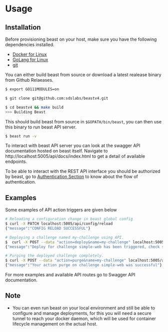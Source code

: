 # Usage

## Installation

Before provisioning beast on your host, make sure you have the following dependencies installed.

* [Docker for Linux](https://docs.docker.com/install/linux/docker-ce/ubuntu/)
* [GoLang for Linux](https://golang.org/doc/install#tarball)
* [git](https://git-scm.com/)

You can either build beast from source or download a latest realease binary from Github Relaeases.

```bash
$ export GO111MODULES=on

$ git clone git@github.com:sdslabs/beastv4.git

$ cd beastv4 && make build
>>> Building Beast
```

This should build beast from source in `$GOPATH/bin/beast`, you can then use this binary to run beast API server.

```bash
$ beast run -v
```

To interact with beast API server you can look at the swagger API documentation hosted on beast itself. Navigate to http://localhost:5005/api/docs/index.html to get a detail of available endpoints.

To be able to interact with the REST API interface you should be authorized by beast, go to [Authentication Section](/APIAuth) to know about the flow of authentication.

## Examples

Some examples of API action triggers are given below

```bash
# Reloading a configuration change in beast global config
$ curl -X PATCH localhost:5005/api/config/reload
{"message":"CONFIG RELOAD SUCCESSFUL"}

# Deploying a challenge named my-challenge using API.
$  curl -X POST --data "action=deploy&name=my-challenge" localhost:5005/api/manage/challenge/
{"message":"Deploy for challenge simple-web has been triggered, check stats"}

# Purging the deployed challenge completely.
$ curl -X POST --data "action=purge&name=my-challenge" localhost:5005/api/manage/challenge/
{"message":"Your action purge on challenge simple-web was successful"}
```

For more examples and available API routes go to Swagger API documentation.

## Note

* You can even run beast on your local environment and still be able to configure and manage deployments, for this you will need a secure tunnel to reach your docker daemon, which will be used for container lifecycle management on the actual host.
